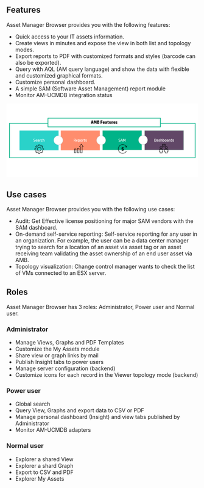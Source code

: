 ## Features

Asset Manager Browser provides you with the following features:

- Quick access to your IT assets information.
- Create views in minutes and expose the view in both list and topology modes.
- Export reports to PDF with customized formats and styles (barcode can also be exported).
- Query with AQL (AM query language) and show the data with flexible and customized graphical formats.
- Customize personal dashboard.
- A simple SAM (Software Asset Management) report module  
- Monitor AM-UCMDB integration status

![Features](img/amb_features.png)

## Use cases

Asset Manager Browser provides you with the following use cases:

- Audit: Get Effective license positioning for major SAM vendors with the SAM dashboard.
- On-demand self-service reporting: Self-service reporting for any user in an organization. For example, the user can be a data center manager trying to search for a location of an asset via asset tag or an asset receiving team validating the asset ownership of an end user asset via AMB.
- Topology visualization: Change control manager wants to check the list of VMs connected to an ESX server.


## Roles

Asset Manager Browser has 3 roles: Administrator, Power user and Normal user.

### **Administrator**

- Manage Views, Graphs and PDF Templates
- Customize the My Assets module
- Share view or graph links by mail
- Publish Insight tabs to power users
- Manage server configuration (backend)
- Customize icons for each record in the Viewer topology mode (backend)

### **Power user**

- Global search
- Query View, Graphs and export data to CSV or PDF
- Manage personal dashboard (Insight) and view tabs published by Administrator
- Monitor AM-UCMDB adapters

### **Normal user**

- Explorer a shared View
- Explorer a shard Graph
- Export to CSV and PDF
- Explorer My Assets